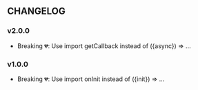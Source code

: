 ## CHANGELOG

### v2.0.0
- Breaking 💔: Use import getCallback instead of ({async}) => ...

### v1.0.0
- Breaking 💔: Use import onInit instead of ({init}) => ...

